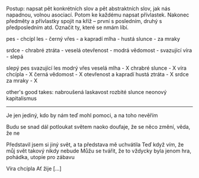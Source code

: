 Postup: napsat pět konkrétních slov a pět abstraktních slov, jak nás napadnou, volnou asociací. Potom ke každému napsat přívlastek. Nakonec předměty a přívlastky spojit na kříž – první s posledním, druhý s předposledním atd. Označit ty, které se nmám líbí.


pes    - chcípl
les    - černý
vřes   - a kapradí
mlha   - hustá
slunce - za mraky

srdce      - chrabré
ztráta     - veselá
otevřenost - modrá
vědomost   - svazující
víra       - slepá

slepý pes
svazující les
modrý vřes
veselá mlha      - X
chrabré slunce   - X
víra chcípla     - X
černá vědomost   - X
otevřenost a kapradí
hustá ztráta     - X
srdce za mraky   - X


other's good takes:
nabroušená laskavost
rozbité slunce
neonový kapitalismus



---

Je jen jediný, kdo by nám teď mohl pomoci,
a na toho nevěřím

Budu se snad dál potloukat světem
naoko doufaje, že se něco změní, věda, že ne

Představil jsem si jiný svět, a ta představa mě uchvátila
Teď když vím, že můj svět takový nikdy nebude
Můžu se tvářit, že to vždycky byla jenom hra,
pohádka, utopie pro zábavu

Víra chcípla
Ať žije [...]
